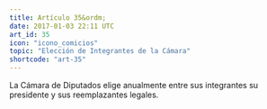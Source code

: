```yaml
---
title: Artículo 35&ordm;
date: 2017-01-03 22:11 UTC
art_id: 35
icon: "icono_comicios"
topic: "Elección de Integrantes de la Cámara"
shortcode: "art-35"
---
```

La Cámara de Diputados elige anualmente entre sus integrantes su presidente y sus reemplazantes legales.
